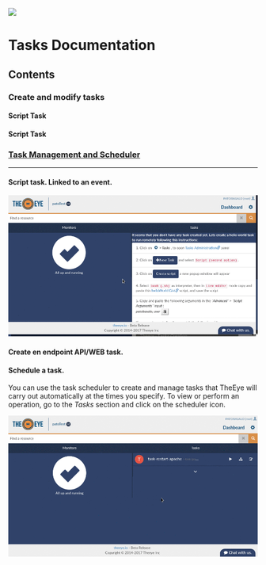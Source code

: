 
[![](https://theeye.io/landpage/images/logo.png)](https://theeye.io)
# Tasks Documentation
## Contents
### Create and modify tasks
#### Script Task
#### Script Task
### [Task Management and Scheduler]()
-------------------------------------
#### Script task. Linked to an event.

![](https://github.com/patobas/docs/blob/master/task-script.gif)

#### Create en endpoint API/WEB task.

#### Schedule a task.

You can use the task scheduler to create and manage tasks that TheEye will carry out automatically at the times you specify.
To view or perform an operation, go to the _Tasks_ section and click on the scheduler icon.

![](https://github.com/patobas/docs/blob/master/schedule.gif)
